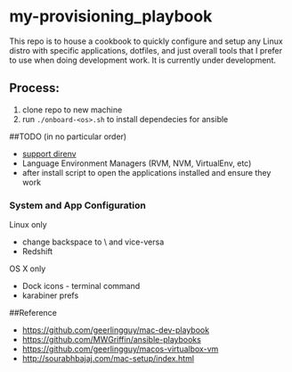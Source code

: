 # my-provisioning_playbook
This repo is to house a cookbook to quickly configure and setup any Linux distro with specific applications, dotfiles, and just overall tools that I prefer to use when doing development work. It is currently under development.

## Process:
1. clone repo to new machine
2. run `./onboard-<os>.sh` to install dependecies for ansible

##TODO (in no particular order)
* [support direnv](https://github.com/direnv/direnv)
* Language Environment Managers (RVM, NVM, VirtualEnv, etc)
* after install script to open the applications installed and ensure they work

### System and App Configuration

Linux only
* change backspace to \ and vice-versa
* Redshift

OS X only
* Dock icons - terminal command
* karabiner prefs

##Reference
* https://github.com/geerlingguy/mac-dev-playbook
* https://github.com/MWGriffin/ansible-playbooks 
* https://github.com/geerlingguy/macos-virtualbox-vm
* http://sourabhbajaj.com/mac-setup/index.html
